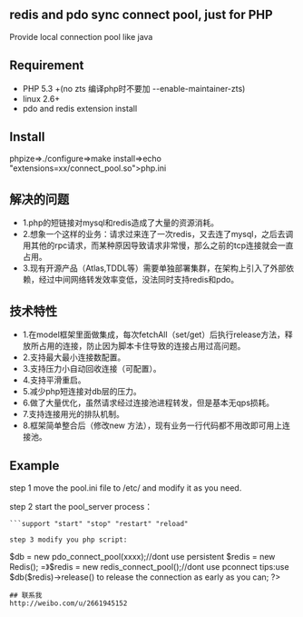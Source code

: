 ## redis and pdo sync connect pool, just for PHP

Provide local connection pool like java


## Requirement

- PHP 5.3 +(no zts 编译php时不要加 --enable-maintainer-zts)
- linux 2.6+
- pdo and redis extension install

## Install

phpize=>./configure=>make install=>echo "extensions=xx/connect_pool.so">php.ini


## 解决的问题

- 1.php的短链接对mysql和redis造成了大量的资源消耗。
- 2.想象一个这样的业务：请求过来连了一次redis，又去连了mysql，之后去调用其他的rpc请求，而某种原因导致请求非常慢，那么之前的tcp连接就会一直占用。
- 3.现有开源产品（Atlas,TDDL等）需要单独部署集群，在架构上引入了外部依赖，经过中间网络转发效率变低，没法同时支持redis和pdo。


## 技术特性

- 1.在model框架里面做集成，每次fetchAll（set/get）后执行release方法，释放所占用的连接，防止因为脚本卡住导致的连接占用过高问题。
- 2.支持最大最小连接数配置。
- 3.支持压力小自动回收连接（可配置）。
- 4.支持平滑重启。
- 5.减少php短连接对db层的压力。
- 6.做了大量优化，虽然请求经过连接池进程转发，但是基本无qps损耗。
- 7.支持连接用光的排队机制。
- 8.框架简单整合后（修改new 方法），现有业务一行代码都不用改即可用上连接池。

## Example
step 1 move the pool.ini file to /etc/ and modify it as you need.

step 2 start the pool_server process：
```./pool_server start
```support "start" "stop" "restart" "reload"

step 3 modify you php script:
```
<?php
$db = new PDO(xxxxx);
=> $db = new pdo_connect_pool(xxxx);//dont use persistent

$redis = new Redis();
=》$redis = new redis_connect_pool();//dont use pconnect

tips:use $db($redis)->release() to release the connection  as early as you can;
?>
```
## 联系我
http://weibo.com/u/2661945152